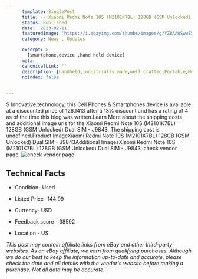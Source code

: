 ```yaml
---
      template: SinglePost
      title: -- Xiaomi Redmi Note 10S (M2101K7BL) 128GB (GSM Unlocked) Dual SIM - J9843
      status: Published
      date: '2023-02-11'
      featuredImage: 'https://i.ebayimg.com/thumbs/images/g/YZ8AAOSwwZ5j4k50/s-l225.jpg'
      category: News , Updates

      excerpt: >-
        [smartphone,device ,hand held device]
      meta:
      canonicalLink: ''
      description: [handheld,industrially made,well crafted,Portable,Mobile,Compact,Convenient,Lightweight,Maneuverable,Man-portable,Miniature,Carriable,Hand-held,Light,Holdable,Transportable,Mobile device,Pocket-sized,On-the-go,Wireless,Cordless,Compact size,Convenient size, smartphone,device ,hand held device]
      noindex: false

        
---
```

$
    Innovative technology, this Cell Phones & Smartphones device is available at a discounted price of 126.1413 after a 13% discount and has a rating of 4 as of the time this blog was written.Learn More about the shipping costs and additional image urls for the Xiaomi Redmi Note 10S (M2101K7BL) 128GB (GSM Unlocked) Dual SIM - J9843. The shipping cost is undefined.Product ImageXiaomi Redmi Note 10S (M2101K7BL) 128GB (GSM Unlocked) Dual SIM - J9843Additional ImagesXiaomi Redmi Note 10S (M2101K7BL) 128GB (GSM Unlocked) Dual SIM - J9843, check vendor page, ![check vendor page](https://origin-galleryplus.ebayimg.com/ws/web/134440847161_2_0_1/225x225.jpg,https://origin-galleryplus.ebayimg.com/ws/web/134440847161_3_0_1/225x225.jpg,https://origin-galleryplus.ebayimg.com/ws/web/134440847161_4_0_1/225x225.jpg,https://origin-galleryplus.ebayimg.com/ws/web/134440847161_5_0_1/225x225.jpg,https://origin-galleryplus.ebayimg.com/ws/web/134440847161_6_0_1/225x225.jpg,https://origin-galleryplus.ebayimg.com/ws/web/134440847161_7_0_1/225x225.jpg,https://origin-galleryplus.ebayimg.com/ws/web/134440847161_8_0_1/225x225.jpg)
    
    

 ## Technical Facts 



     
      

 - Condition- Used 


      

 - Listed Price- 144.99 


      

 - Currency- USD 


      

 - Feedback score - 38592 


      

 - Location - US 


      
      

 *_This post may contain affiliate links from eBay and other third-party websites. As an eBay affiliate, we earn from qualifying purchases. Although we do our best to keep the information up-to-date and accurate, please check the date and all details with the vendor's website before making a purchase. Not all data may be accurate._*



    
    
    
    
    